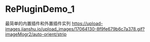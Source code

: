 # RePluginDemo_1
最简单的内置插件和外置插件实列
https://upload-images.jianshu.io/upload_images/17064130-8f9fe679b6c7a378.gif?imageMogr2/auto-orient/strip
